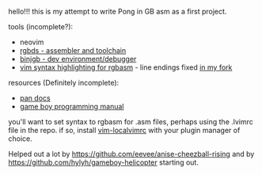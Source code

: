 hello!!! this is my attempt to write Pong
in GB asm as a first project.

tools (incomplete?):
* neovim
* [rgbds - assembler and toolchain](https://github.com/rednex/rgbds)
* [binjgb - dev environment/debugger](https://github.com/binji/binjgb)
* [vim syntax highlighting for rgbasm](https://github.com/vim-scripts/rgbasm.vim) - line endings fixed [in my
    fork](https://github.com/alixnovosi/rgbasm.vim)

resources (Definitely incomplete):
* [pan docs](http://bgb.bircd.org/pandocs.htm#gameboytechnicaldata)
* [game boy programming manual](https://ia801906.us.archive.org/19/items/GameBoyProgManVer1.1/GameBoyProgManVer1.1.pdf)

you'll want to set syntax to rgbasm for .asm files,
perhaps using the .lvimrc file in the repo.
if so,
install [vim-localvimrc](https://github.com/embear/vim-localvimrc) with your plugin manager of choice.

Helped out a lot by https://github.com/eevee/anise-cheezball-rising and by 
https://github.com/hylyh/gameboy-helicopter starting out.

